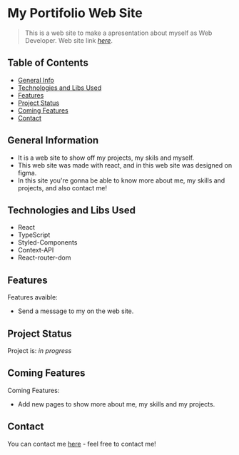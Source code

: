 # My Portifolio Web Site
> This is a web site to make a apresentation about myself as Web Developer.
> Web site link [_here_](https://portifolio-p.vercel.app/).

## Table of Contents
* [General Info](#general-information)
* [Technologies and Libs Used](#technologies-and-libs-used)
* [Features](#features)
* [Project Status](#project-status)
* [Coming Features](#coming-features)
* [Contact](#contact)



## General Information
- It is a web site to show off my projects, my skils and myself. 
- This web site was made with react, and in this web site was designed on figma.
- In this site you're gonna be able to know more about me, my skills and projects, and also contact me!


## Technologies and Libs Used
- React 
- TypeScript
- Styled-Components
- Context-API
- React-router-dom


## Features
Features avaible:
- Send a message to my on the web site.


## Project Status
Project is: _in progress_ 


## Coming Features

Coming Features:
- Add new pages to show more about me, my skills and my projects.


## Contact
You can contact me [here](https://portifolio-p.vercel.app/#contact-me) - feel free to contact me!


